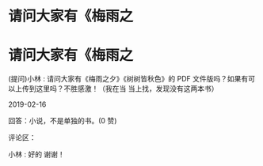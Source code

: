 # 请问大家有《梅雨之

# 请问大家有《梅雨之

(提问)小林 : 请问大家有《梅雨之夕》《树树皆秋色》的 PDF 文件版吗？如果有可以上传到这里吗？不胜感激！（我在当 当上找，发现没有这两本书）

2019-02-16

回答：小说，不是单独的书。(0 赞)

评论区：

小林 : 好的 谢谢！